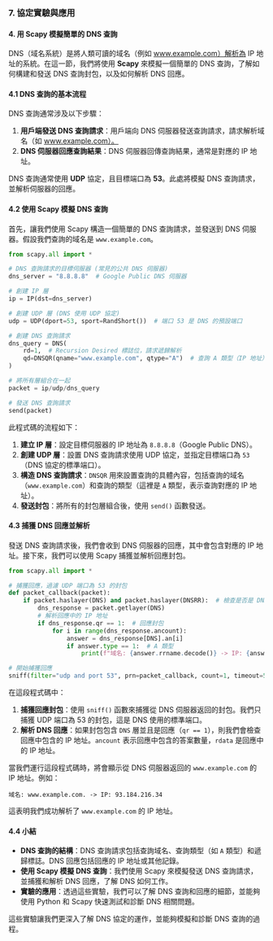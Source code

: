### **7. 協定實驗與應用**

#### **4. 用 Scapy 模擬簡單的 DNS 查詢**

DNS（域名系統）是將人類可讀的域名（例如 www.example.com）解析為 IP 地址的系統。在這一節，我們將使用 **Scapy** 來模擬一個簡單的 DNS 查詢，了解如何構建和發送 DNS 查詢封包，以及如何解析 DNS 回應。

#### **4.1 DNS 查詢的基本流程**

DNS 查詢通常涉及以下步驟：

1. **用戶端發送 DNS 查詢請求**：用戶端向 DNS 伺服器發送查詢請求，請求解析域名（如 www.example.com）。
2. **DNS 伺服器回應查詢結果**：DNS 伺服器回傳查詢結果，通常是對應的 IP 地址。

DNS 查詢通常使用 **UDP** 協定，且目標端口為 **53**。此處將模擬 DNS 查詢請求，並解析伺服器的回應。

#### **4.2 使用 Scapy 模擬 DNS 查詢**

首先，讓我們使用 Scapy 構造一個簡單的 DNS 查詢請求，並發送到 DNS 伺服器。假設我們查詢的域名是 `www.example.com`。

```python
from scapy.all import *

# DNS 查詢請求的目標伺服器 (常見的公共 DNS 伺服器)
dns_server = "8.8.8.8"  # Google Public DNS 伺服器

# 創建 IP 層
ip = IP(dst=dns_server)

# 創建 UDP 層 (DNS 使用 UDP 協定)
udp = UDP(dport=53, sport=RandShort())  # 端口 53 是 DNS 的預設端口

# 創建 DNS 查詢請求
dns_query = DNS(
    rd=1,  # Recursion Desired 標誌位，請求遞歸解析
    qd=DNSQR(qname="www.example.com", qtype="A")  # 查詢 A 類型（IP 地址）的紀錄
)

# 將所有層組合在一起
packet = ip/udp/dns_query

# 發送 DNS 查詢請求
send(packet)
```

此程式碼的流程如下：

1. **建立 IP 層**：設定目標伺服器的 IP 地址為 `8.8.8.8`（Google Public DNS）。
2. **創建 UDP 層**：設置 DNS 查詢請求使用 UDP 協定，並指定目標端口為 `53`（DNS 協定的標準端口）。
3. **構造 DNS 查詢請求**：`DNSQR` 用來設置查詢的具體內容，包括查詢的域名（`www.example.com`）和查詢的類型（這裡是 `A` 類型，表示查詢對應的 IP 地址）。
4. **發送封包**：將所有的封包層組合後，使用 `send()` 函數發送。

#### **4.3 捕獲 DNS 回應並解析**

發送 DNS 查詢請求後，我們會收到 DNS 伺服器的回應，其中會包含對應的 IP 地址。接下來，我們可以使用 Scapy 捕獲並解析回應封包。

```python
from scapy.all import *

# 捕獲回應，過濾 UDP 端口為 53 的封包
def packet_callback(packet):
    if packet.haslayer(DNS) and packet.haslayer(DNSRR):  # 檢查是否是 DNS 回應封包
        dns_response = packet.getlayer(DNS)
        # 解析回應中的 IP 地址
        if dns_response.qr == 1:  # 回應封包
            for i in range(dns_response.ancount):
                answer = dns_response[DNS].an[i]
                if answer.type == 1:  # A 類型
                    print(f"域名: {answer.rrname.decode()} -> IP: {answer.rdata}")

# 開始捕獲回應
sniff(filter="udp and port 53", prn=packet_callback, count=1, timeout=5)
```

在這段程式碼中：

1. **捕獲回應封包**：使用 `sniff()` 函數來捕獲從 DNS 伺服器返回的封包。我們只捕獲 UDP 端口為 53 的封包，這是 DNS 使用的標準端口。
2. **解析 DNS 回應**：如果封包包含 `DNS` 層並且是回應（`qr == 1`），則我們會檢查回應中包含的 IP 地址。`ancount` 表示回應中包含的答案數量，`rdata` 是回應中的 IP 地址。

當我們運行這段程式碼時，將會顯示從 DNS 伺服器返回的 `www.example.com` 的 IP 地址。例如：

```
域名: www.example.com. -> IP: 93.184.216.34
```

這表明我們成功解析了 `www.example.com` 的 IP 地址。

#### **4.4 小結**

- **DNS 查詢的結構**：DNS 查詢請求包括查詢域名、查詢類型（如 `A` 類型）和遞歸標誌。DNS 回應包括回應的 IP 地址或其他記錄。
- **使用 Scapy 模擬 DNS 查詢**：我們使用 Scapy 來模擬發送 DNS 查詢請求，並捕獲和解析 DNS 回應，了解 DNS 如何工作。
- **實驗的應用**：透過這些實驗，我們可以了解 DNS 查詢和回應的細節，並能夠使用 Python 和 Scapy 快速測試和診斷 DNS 相關問題。

這些實驗讓我們更深入了解 DNS 協定的運作，並能夠模擬和診斷 DNS 查詢的過程。